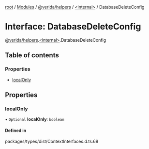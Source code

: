[root](../README.md) / [Modules](../modules.md) / [@verida/helpers](../modules/verida_helpers.md) / [<internal\>](../modules/verida_helpers._internal_.md) / DatabaseDeleteConfig

# Interface: DatabaseDeleteConfig

[@verida/helpers](../modules/verida_helpers.md).[<internal\>](../modules/verida_helpers._internal_.md).DatabaseDeleteConfig

## Table of contents

### Properties

- [localOnly](verida_helpers._internal_.DatabaseDeleteConfig.md#localonly)

## Properties

### localOnly

• `Optional` **localOnly**: `boolean`

#### Defined in

packages/types/dist/ContextInterfaces.d.ts:68
